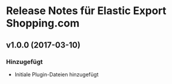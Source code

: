 # Release Notes für Elastic Export Shopping.com

## v1.0.0 (2017-03-10)

### Hinzugefügt
- Initiale Plugin-Dateien hinzugefügt